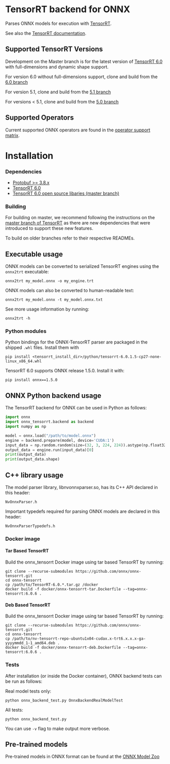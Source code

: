 # TensorRT backend for ONNX

Parses ONNX models for execution with [TensorRT](https://developer.nvidia.com/tensorrt).

See also the [TensorRT documentation](https://docs.nvidia.com/deeplearning/sdk/#inference).

## Supported TensorRT Versions

Development on the Master branch is for the latest version of [TensorRT 6.0](https://developer.nvidia.com/nvidia-tensorrt-download) with full-dimensions and dynamic shape support.

For version 6.0 without full-dimensions support, clone and build from the [6.0 branch](https://github.com/onnx/onnx-tensorrt/tree/6.0)

For version 5.1, clone and build from the [5.1 branch](https://github.com/onnx/onnx-tensorrt/tree/5.1)

For versions < 5.1, clone and build from the [5.0 branch](https://github.com/onnx/onnx-tensorrt/tree/v5.0)


## Supported Operators

Current supported ONNX operators are found in the [operator support matrix](operators.md).

# Installation

### Dependencies

 - [Protobuf >= 3.8.x](https://github.com/google/protobuf/releases)
 - [TensorRT 6.0](https://developer.nvidia.com/tensorrt)
 - [TensorRT 6.0 open source libaries (master branch)](https://github.com/NVIDIA/TensorRT/)

### Building

For building on master, we recommend following the instructions on the [master branch of TensorRT](https://github.com/NVIDIA/TensorRT/) as there are new dependencies that were introduced to support these new features.

To build on older branches refer to their respective READMEs.


## Executable usage

ONNX models can be converted to serialized TensorRT engines using the `onnx2trt` executable:

    onnx2trt my_model.onnx -o my_engine.trt

ONNX models can also be converted to human-readable text:

    onnx2trt my_model.onnx -t my_model.onnx.txt

See more usage information by running:

    onnx2trt -h

### Python modules
Python bindings for the ONNX-TensorRT parser are packaged in the shipped `.whl` files. Install them with

    pip install <tensorrt_install_dir>/python/tensorrt-6.0.1.5-cp27-none-linux_x86_64.whl

TensorRT 6.0 supports ONNX release 1.5.0. Install it with:

    pip install onnx==1.5.0

## ONNX Python backend usage

The TensorRT backend for ONNX can be used in Python as follows:

```python
import onnx
import onnx_tensorrt.backend as backend
import numpy as np

model = onnx.load("/path/to/model.onnx")
engine = backend.prepare(model, device='CUDA:1')
input_data = np.random.random(size=(32, 3, 224, 224)).astype(np.float32)
output_data = engine.run(input_data)[0]
print(output_data)
print(output_data.shape)
```

## C++ library usage

The model parser library, libnvonnxparser.so, has its C++ API declared in this header:

    NvOnnxParser.h

Important typedefs required for parsing ONNX models are declared in this header:

    NvOnnxParserTypedefs.h

### Docker image

#### Tar Based TensorRT

Build the onnx_tensorrt Docker image using tar based TensorRT by running:

    git clone --recurse-submodules https://github.com/onnx/onnx-tensorrt.git
    cd onnx-tensorrt
    cp /path/to/TensorRT-6.0.*.tar.gz /docker
    docker build -f docker/onnx-tensorrt-tar.Dockerfile --tag=onnx-tensorrt:6.0.6 .

#### Deb Based TensorRT

Build the onnx_tensorrt Docker image using tar based TensorRT by running:

    git clone --recurse-submodules https://github.com/onnx/onnx-tensorrt.git
    cd onnx-tensorrt
    cp /path/to/nv-tensorrt-repo-ubuntu1x04-cudax.x-trt6.x.x.x-ga-yyyymmdd_1-1_amd64.deb .
    docker build -f docker/onnx-tensorrt-deb.Dockerfile --tag=onnx-tensorrt:6.0.6 .

### Tests

After installation (or inside the Docker container), ONNX backend tests can be run as follows:

Real model tests only:

    python onnx_backend_test.py OnnxBackendRealModelTest

All tests:

    python onnx_backend_test.py

You can use `-v` flag to make output more verbose.

## Pre-trained models

Pre-trained models in ONNX format can be found at the [ONNX Model Zoo](https://github.com/onnx/models)
